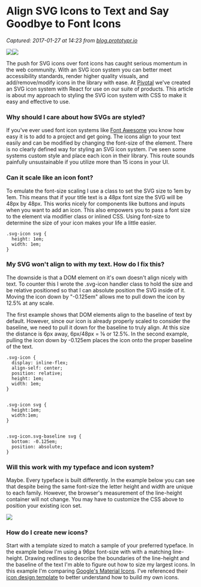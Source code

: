 # Align SVG Icons to Text and Say Goodbye to Font Icons

_Captured: 2017-01-27 at 14:23 from [blog.prototypr.io](https://blog.prototypr.io/align-svg-icons-to-text-and-say-goodbye-to-font-icons-d44b3d7b26b4#.6z9g8jbuz)_

![](https://cdn-images-1.medium.com/freeze/max/30/1*YJKqXVh1XZcKB9QeyVcKkA.png?q=20)![](https://cdn-images-1.medium.com/max/800/1*YJKqXVh1XZcKB9QeyVcKkA.png)

The push for SVG icons over font icons has caught serious momentum in the web community. With an SVG icon system you can better meet accessibility standards, render higher quality visuals, and add/remove/modify icons in the library with ease. At [Pivotal](https://pivotal.io/) we've created an SVG icon system with React for use on our suite of products. This article is about my approach to styling the SVG icon system with CSS to make it easy and effective to use.

### Why should I care about how SVGs are styled?

If you've ever used font icon systems like [Font Awesome](http://fontawesome.io/) you know how easy it is to add to a project and get going. The icons align to your text easily and can be modified by changing the font-size of the element. There is no clearly defined way for styling an SVG icon system. I've seen some systems custom style and place each icon in their library. This route sounds painfully unsustainable if you utilize more than 15 icons in your UI.

### **Can it scale like an icon font?**

To emulate the font-size scaling I use a class to set the SVG size to 1em by 1em. This means that if your title text is a 48px font size the SVG will be 48px by 48px. This works nicely for components like buttons and inputs when you want to add an icon. This also empowers you to pass a font size to the element via modifier class or inlined CSS. Using font-size to determine the size of your icon makes your life a little easier.
    
    
    .svg-icon svg {  
      height: 1em;  
      width: 1em;  
    }

### **My SVG won't align to with my text. How do I fix this?**

The downside is that a DOM element on it's own doesn't align nicely with text. To counter this I wrote the .svg-icon handler class to hold the size and be relative positioned so that I can absolute position the SVG inside of it. Moving the icon down by "-0.125em" allows me to pull down the icon by 12.5% at any scale.

The first example shows that DOM elements align to the baseline of text by default. However, since our icon is already properly scaled to consider the baseline, we need to pull it down for the baseline to truly align. At this size the distance is 6px away, 6px/48px = ⅛ or 12.5%. In the second example, pulling the icon down by -0.125em places the icon onto the proper baseline of the text.
    
    
    .svg-icon {  
      display: inline-flex;  
      align-self: center;  
      position: relative;  
      height: 1em;  
      width: 1em;  
    }
    
    
    .svg-icon svg {  
      height:1em;  
      width:1em;  
    }
    
    
    .svg-icon.svg-baseline svg {  
      bottom: -0.125em;  
      position: absolute;  
    }

### Will this work with my typeface and icon system?

Maybe. Every typeface is built differently. In the example below you can see that despite being the same font-size the letter height and width are unique to each family. However, the browser's measurement of the line-height container will not change. You may have to customize the CSS above to position your existing icon set.

![](https://cdn-images-1.medium.com/max/800/1*GSfAY-rib0QAngPUK9LHMA.png)

### How do I create new icons?

Start with a template sized to match a sample of your preferred typeface. In the example below I'm using a 96px font-size with with a matching line-height. Drawing redlines to describe the boundaries of the line-height and the baseline of the text I'm able to figure out how to size my largest icons. In this example I'm comparing [Google's Material Icons](https://material.io/icons/). I've referenced their [icon design template](https://material.io/guidelines/style/icons.html#icons-system-icons) to better understand how to build my own icons.
